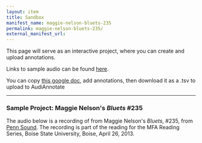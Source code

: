 ```yaml
---
layout: item
title: Sandbox
manifest_name: maggie-nelson-bluets-235
permalink: maggie-nelson-bluets-235/
external_manifest_url: 
---
```

<!-- Add an essay or interpretive material below this line,
using HTML or markdown.  Do not modify this file above this line -->

This page will serve as an interactive project, where you can create and upload annotations. 

Links to sample audio can be found [here](https://writing.upenn.edu/pennsound/x/Nelson.php).

You can copy [this google doc](https://docs.google.com/spreadsheets/u/1/d/1ImjhjLD1g-lQulJX3UJe4Y91z04EOriYCqiN1rz9gnw/copy#gid=0), add annotations, then download it as a .tsv to upload to AudiAnnotate

---

### **Sample Project: Maggie Nelson's *Bluets* #235**

The audio below is a recording of from Maggie Nelson's *Bluets*, #235, from [Penn Sound](https://writing.upenn.edu/pennsound/x/Nelson.php). The recording is part of the reading for the MFA Reading Series, Boise State University, Boise, April 26, 2013.
